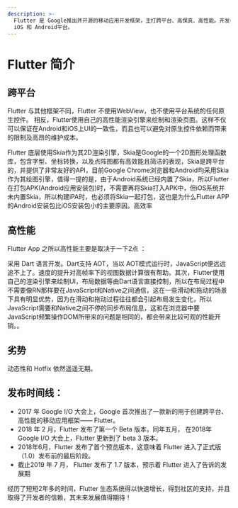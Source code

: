 ```yaml
---
description: >-
  Flutter 是 Google推出并开源的移动应用开发框架，主打跨平台、高保真、高性能。开发者可以通过 Dart语言开发 App，一套代码同时运行在
  iOS 和 Android平台。
---
```


# Flutter 简介

## **跨平台**

Flutter 与其他框架不同，Flutter 不使用WebView，也不使用平台系统的任何原生控件。 相反，Flutter使用自己的高性能渲染引擎来绘制和渲染页面。这样不仅可以保证在Android和iOS上UI的一致性，而且也可以避免对原生控件依赖而带来的限制及高昂的维护成本。

Flutter 底层使用Skia作为其2D渲染引擎，Skia是Google的一个2D图形处理函数库，包含字型、坐标转换，以及点阵图都有高效能且简洁的表现，Skia是跨平台的，并提供了非常友好的API，目前Google Chrome浏览器和Android均采用Skia作为其绘图引擎，值得一提的是，由于Android系统已经内置了Skia，所以Flutter在打包APK\(Android应用安装包\)时，不需要再将Skia打入APK中，但iOS系统并未内置Skia，所以构建iPA时，也必须将Skia一起打包，这也是为什么Flutter APP的Android安装包比iOS安装包小的主要原因。高效率

## 高性能

Flutter App 之所以高性能主要是取决于一下2点 ：

采用 Dart 语言开发。Dart支持 AOT，当以 AOT模式运行时，JavaScript便远远追不上了。速度的提升对高帧率下的视图数据计算很有帮助。其次，Flutter使用自己的渲染引擎来绘制UI，布局数据等由Dart语言直接控制，所以在布局过程中不需要像RN那样要在JavaScript和Native之间通信，这在一些滑动和拖动的场景下具有明显优势，因为在滑动和拖动过程往往都会引起布局发生变化，所以JavaScript需要和Native之间不停的同步布局信息，这和在浏览器中要JavaScript频繁操作DOM所带来的问题是相同的，都会带来比较可观的性能开销。。

## 劣势

动态性和 Hotfix 依然遥遥无期。

## 发布时间线：

* 2017 年 Google I/O 大会上，Google 首次推出了一款新的用于创建跨平台、高性能的移动应用框架—— Flutter。
* 2018 年 2 月，Flutter 发布了第一个 Beta 版本，同年五月， 在2018年 Google I/O 大会上，Flutter 更新到了 beta 3 版本。
* 2018年6月，Flutter 发布了首个预览版本，这意味着 Flutter 进入了正式版（1.0）发布前的最后阶段。
* 截止2019 年 7 月， Flutter 发布了 1.7 版本，预示着 Flutter 进入了告诉的发展期

经历了短短2年多的时间，Flutter 生态系统得以快速增长，得到社区的支持，并且取得了开发者的信赖，其未来发展值得期待！  






### 

